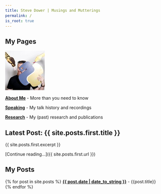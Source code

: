 ```yaml
---
title: Steve Dower | Musings and Mutterings
permalink: /
is_root: true
---
```



## My Pages

<img src="/assets/me.128x128.jpg" alt="Me" class="alignright" />

**[About Me](/about)** - More than you need to know

**[Speaking](/speaking)** - My talk history and recordings

**[Research](/research)** - My (past) research and publications

## Latest Post: {{ site.posts.first.title }}

{{ site.posts.first.excerpt }}

[Continue reading...]({{ site.posts.first.url }})

## My Posts

{% for post in site.posts %}
**[{{ post.date | date_to_string }}]({{post.url}})** - {{post.title}}
{% endfor %}
